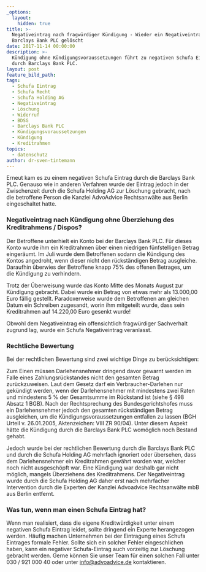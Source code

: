 ```yaml
---
_options:
  layout:
    hidden: true
title: >-
  Negativeintrag nach fragwürdiger Kündigung - Wieder ein Negativeintrag der
  Barclays Bank PLC gelöscht
date: 2017-11-14 00:00:00
description: >-
  Kündigung ohne Kündigungsvoraussetzungen führt zu negativen Schufa Eintrag
  durch Barclays Bank PLC.
layout: post
feature_bild_path:
tags:
  - Schufa Eintrag
  - Schufa Recht
  - Schufa Holding AG
  - Negativeintrag
  - Löschung
  - Widerruf
  - BDSG
  - Barclays Bank PLC
  - Kündigungsvoraussetzungen
  - Kündigung
  - Kreditrahmen
topics:
  - datenschutz
author: dr-sven-tintemann
---
```



Erneut kam es zu einem negativen Schufa Eintrag durch die Barclays Bank PLC. Genauso wie in anderen Verfahren wurde der Eintrag jedoch in der Zwischenzeit durch die Schufa Holding AG zur Löschung gebracht, nach die betroffene Person die Kanzlei AdvoAdvice Rechtsanwälte aus Berlin eingeschaltet hatte.

### Negativeintrag nach Kündigung ohne Überziehung des Kreditrahmens / Dispos?

Der Betroffene unterhielt ein Konto bei der Barclays Bank PLC. Für dieses Konto wurde ihm ein Kreditrahmen über einen niedrigen fünfstelligen Betrag eingeräumt. Im Juli wurde dem Betroffenen sodann die Kündigung des Kontos angedroht, wenn dieser nicht den rückständigen Betrag ausgleiche. Daraufhin überwies der Betroffene knapp 75% des offenen Betrages, um die Kündigung zu verhindern.

Trotz der Überweisung wurde das Konto Mitte des Monats August zur Kündigung gebracht. Dabei wurde ein Betrag von etwas mehr als 13.000,00 Euro fällig gestellt. Paradoxerweise wurde dem Betroffenen am gleichen Datum ein Schreiben zugesandt, worin ihm mitgeteilt wurde, dass sein Kreditrahmen auf 14.220,00 Euro gesenkt wurde!

Obwohl dem Negativeintrag ein offensichtlich fragwürdiger Sachverhalt zugrund lag, wurde ein Schufa Negativeintrag veranlasst.

### Rechtliche Bewertung

Bei der rechtlichen Bewertung sind zwei wichtige Dinge zu berücksichtigen:

Zum Einen müssen Darlehensnehmer dringend davor gewarnt werden im Falle eines Zahlungsrückstandes nicht den gesamten Betrag zurückzuweisen. Laut dem Gesetz darf ein Verbraucher-Darlehen nur gekündigt werden, wenn der Darlehensnehmer mit mindestens zwei Raten und mindestens 5 % der Gesamtsumme im Rückstand ist (siehe § 498 Absatz 1 BGB). Nach der Rechtsprechung des Bundesgerichtshofes muss ein Darlehensnehmer jedoch den gesamten rückständigen Betrag ausgleichen, um die Kündigungsvoraussetzungen entfallen zu lassen (BGH Urteil v. 26.01.2005, Aktenzeichen: VIII ZR 90/04). Unter diesem Aspekt hätte die Kündigung durch die Barclays Bank PLC womöglich noch Bestand gehabt.

Jedoch wurde bei der rechtlichen Bewertung durch die Barclays Bank PLC und durch die Schufa Holding AG mehrfach ignoriert oder übersehen, dass dem Darlehensnehmer ein Kreditrahmen gewährt worden war, welcher noch nicht ausgeschöpft war. Eine Kündigung war deshalb gar nicht möglich, mangels Überziehens des Kreditrahmens. Der Negativeintrag wurde durch die Schufa Holding AG daher erst nach mehrfacher Intervention durch die Experten der Kanzlei Advoadvice Rechtsanwälte mbB aus Berlin entfernt.

### Was tun, wenn man einen Schufa Eintrag hat?

Wenn man realisiert, dass die eigene Kreditwürdigkeit unter einem negativen Schufa Eintrag leidet, sollte dringend ein Experte herangezogen werden. Häufig machen Unternehmen bei der Eintragung eines Schufa Eintrages formale Fehler. Sollte sich ein solcher Fehler eingeschlichen haben, kann ein negativer Schufa-Eintrag auch vorzeitig zur Löschung gebracht werden. Gerne können Sie unser Team für einen solchen Fall unter 030 / 921 000 40 oder unter info@advoadvice.de kontaktieren.